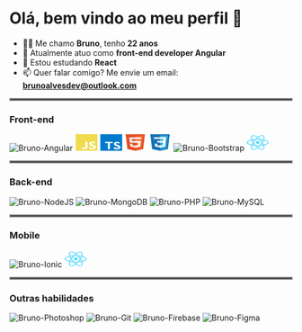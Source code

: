# Olá, bem vindo ao meu perfil 👋

- 🙋‍♂️ Me chamo **Bruno**, tenho **22 anos**
- 🔭 Atualmente atuo como **front-end developer Angular**
- 🌱 Estou estudando **React**
- 📫 Quer falar comigo? Me envie um email: <b>brunoalvesdev@outlook.com</b>
<hr style="border:2px solid gray"> </hr>

<h3>Front-end</h3>
<div style="display: inline_block">
  <img title="Angular" alt="Bruno-Angular" height="30" width="40" src="https://cdn.jsdelivr.net/gh/devicons/devicon/icons/angularjs/angularjs-plain.svg" />  
  <img title="Javascript" alt="Bruno-Js" height="30" width="40" src="https://raw.githubusercontent.com/devicons/devicon/master/icons/javascript/javascript-plain.svg">
  <img title="Typescript" alt="Bruno-Ts" height="30" width="40" src="https://raw.githubusercontent.com/devicons/devicon/master/icons/typescript/typescript-plain.svg">  
  <img title="Html" alt="Bruno-HTML" height="30" width="40" src="https://raw.githubusercontent.com/devicons/devicon/master/icons/html5/html5-original.svg">
  <img title="Css" alt="Bruno-CSS" height="30" width="40" src="https://raw.githubusercontent.com/devicons/devicon/master/icons/css3/css3-original.svg">    
  <img title="Bootstrap" alt="Bruno-Bootstrap" height="30" width="40" src="https://cdn.jsdelivr.net/gh/devicons/devicon/icons/bootstrap/bootstrap-plain.svg" />
  <img title="React" alt="Bruno-React" height="30" width="40" src="https://raw.githubusercontent.com/devicons/devicon/master/icons/react/react-original.svg">
</div>
<hr style="border:2px solid gray"> </hr>

<h3>Back-end</h3>
<div style="display: inline_block">
  <img title="NodeJS" alt="Bruno-NodeJS" height="30" width="40" src="https://cdn.jsdelivr.net/gh/devicons/devicon/icons/nodejs/nodejs-original.svg" />    
  <img title="MongoDB" alt="Bruno-MongoDB" height="30" width="40" src="https://cdn.jsdelivr.net/gh/devicons/devicon/icons/mongodb/mongodb-plain.svg" />          
  <img title="PHP" alt="Bruno-PHP" height="30" width="40" src="https://cdn.jsdelivr.net/gh/devicons/devicon/icons/php/php-plain.svg" />
  <img title="MySQL" alt="Bruno-MySQL" height="30" width="40" src="https://cdn.jsdelivr.net/gh/devicons/devicon/icons/mysql/mysql-original.svg" />          
</div>
<hr style="border:2px solid gray"> </hr>

<h3>Mobile</h3>
<div style="display: inline_block">
  <img title="Ionic" alt="Bruno-Ionic" height="30" width="40" src="https://cdn.jsdelivr.net/gh/devicons/devicon/icons/ionic/ionic-original.svg" />    
  <img title="React Native" alt="Bruno-ReactNative" height="30" width="40" src="https://raw.githubusercontent.com/devicons/devicon/master/icons/react/react-original.svg">
</div>
<hr style="border:2px solid gray"> </hr>

<h3>Outras habilidades</h3>
<div style="display: inline_block">
  <img title="Photoshop"alt="Bruno-Photoshop" height="30" width="40" src="https://cdn.jsdelivr.net/gh/devicons/devicon/icons/photoshop/photoshop-plain.svg" />
  <img title="Git" alt="Bruno-Git" height="30" width="40" src="https://cdn.jsdelivr.net/gh/devicons/devicon/icons/git/git-original.svg" />  
  <img title="Firebase" alt="Bruno-Firebase" height="30" width="40" src="https://cdn.jsdelivr.net/gh/devicons/devicon/icons/firebase/firebase-plain.svg" />          
  <img title="Figma" alt="Bruno-Figma" height="30" width="40" src="https://cdn.jsdelivr.net/gh/devicons/devicon/icons/figma/figma-original.svg" />
</div>
